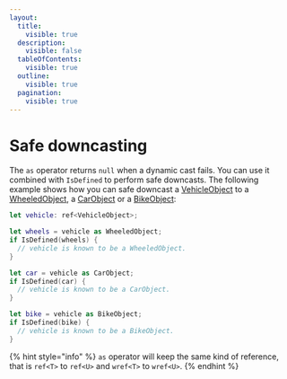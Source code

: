 ```yaml
---
layout:
  title:
    visible: true
  description:
    visible: false
  tableOfContents:
    visible: true
  outline:
    visible: true
  pagination:
    visible: true
---
```


# Safe downcasting

The `as` operator returns `null` when a dynamic cast fails. You can use it combined with `IsDefined` to perform safe downcasts. The following example shows how you can safe downcast a [VehicleObject](https://nativedb.red4ext.com/VehicleObject) to a [WheeledObject](https://nativedb.red4ext.com/WheeledObject), a [CarObject](https://nativedb.red4ext.com/CarObject) or a [BikeObject](https://nativedb.red4ext.com/BikeObject):

```swift
let vehicle: ref<VehicleObject>;

let wheels = vehicle as WheeledObject;
if IsDefined(wheels) {
  // vehicle is known to be a WheeledObject.
}

let car = vehicle as CarObject;
if IsDefined(car) {
  // vehicle is known to be a CarObject.
}

let bike = vehicle as BikeObject;
if IsDefined(bike) {
  // vehicle is known to be a BikeObject.
}
```

{% hint style="info" %}
`as` operator will keep the same kind of reference, that is `ref<T>` to `ref<U>` and `wref<T>` to `wref<U>`.
{% endhint %}
